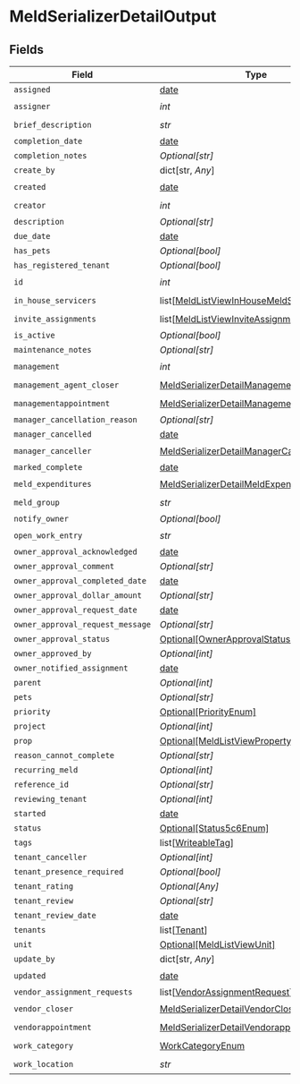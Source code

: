 # MeldSerializerDetailOutput


## Fields

| Field                                                                                                         | Type                                                                                                          | Required                                                                                                      | Description                                                                                                   |
| ------------------------------------------------------------------------------------------------------------- | ------------------------------------------------------------------------------------------------------------- | ------------------------------------------------------------------------------------------------------------- | ------------------------------------------------------------------------------------------------------------- |
| `assigned`                                                                                                    | [date](https://docs.python.org/3/library/datetime.html#date-objects)                                          | :heavy_minus_sign:                                                                                            | N/A                                                                                                           |
| `assigner`                                                                                                    | *int*                                                                                                         | :heavy_check_mark:                                                                                            | N/A                                                                                                           |
| `brief_description`                                                                                           | *str*                                                                                                         | :heavy_check_mark:                                                                                            | N/A                                                                                                           |
| `completion_date`                                                                                             | [date](https://docs.python.org/3/library/datetime.html#date-objects)                                          | :heavy_minus_sign:                                                                                            | N/A                                                                                                           |
| `completion_notes`                                                                                            | *Optional[str]*                                                                                               | :heavy_minus_sign:                                                                                            | N/A                                                                                                           |
| `create_by`                                                                                                   | dict[str, *Any*]                                                                                              | :heavy_minus_sign:                                                                                            | N/A                                                                                                           |
| `created`                                                                                                     | [date](https://docs.python.org/3/library/datetime.html#date-objects)                                          | :heavy_check_mark:                                                                                            | N/A                                                                                                           |
| `creator`                                                                                                     | *int*                                                                                                         | :heavy_check_mark:                                                                                            | N/A                                                                                                           |
| `description`                                                                                                 | *Optional[str]*                                                                                               | :heavy_minus_sign:                                                                                            | N/A                                                                                                           |
| `due_date`                                                                                                    | [date](https://docs.python.org/3/library/datetime.html#date-objects)                                          | :heavy_minus_sign:                                                                                            | N/A                                                                                                           |
| `has_pets`                                                                                                    | *Optional[bool]*                                                                                              | :heavy_minus_sign:                                                                                            | N/A                                                                                                           |
| `has_registered_tenant`                                                                                       | *Optional[bool]*                                                                                              | :heavy_minus_sign:                                                                                            | N/A                                                                                                           |
| `id`                                                                                                          | *int*                                                                                                         | :heavy_check_mark:                                                                                            | N/A                                                                                                           |
| `in_house_servicers`                                                                                          | list[[MeldListViewInHouseMeldServicer](../../models/shared/meldlistviewinhousemeldservicer.md)]               | :heavy_check_mark:                                                                                            | N/A                                                                                                           |
| `invite_assignments`                                                                                          | list[[MeldListViewInviteAssignment](../../models/shared/meldlistviewinviteassignment.md)]                     | :heavy_check_mark:                                                                                            | N/A                                                                                                           |
| `is_active`                                                                                                   | *Optional[bool]*                                                                                              | :heavy_minus_sign:                                                                                            | N/A                                                                                                           |
| `maintenance_notes`                                                                                           | *Optional[str]*                                                                                               | :heavy_minus_sign:                                                                                            | N/A                                                                                                           |
| `management`                                                                                                  | *int*                                                                                                         | :heavy_check_mark:                                                                                            | N/A                                                                                                           |
| `management_agent_closer`                                                                                     | [MeldSerializerDetailManagementAgentCloser](../../models/shared/meldserializerdetailmanagementagentcloser.md) | :heavy_check_mark:                                                                                            | N/A                                                                                                           |
| `managementappointment`                                                                                       | [MeldSerializerDetailManagementappointment](../../models/shared/meldserializerdetailmanagementappointment.md) | :heavy_check_mark:                                                                                            | N/A                                                                                                           |
| `manager_cancellation_reason`                                                                                 | *Optional[str]*                                                                                               | :heavy_minus_sign:                                                                                            | N/A                                                                                                           |
| `manager_cancelled`                                                                                           | [date](https://docs.python.org/3/library/datetime.html#date-objects)                                          | :heavy_minus_sign:                                                                                            | N/A                                                                                                           |
| `manager_canceller`                                                                                           | [MeldSerializerDetailManagerCanceller](../../models/shared/meldserializerdetailmanagercanceller.md)           | :heavy_check_mark:                                                                                            | N/A                                                                                                           |
| `marked_complete`                                                                                             | [date](https://docs.python.org/3/library/datetime.html#date-objects)                                          | :heavy_minus_sign:                                                                                            | N/A                                                                                                           |
| `meld_expenditures`                                                                                           | [MeldSerializerDetailMeldExpenditures](../../models/shared/meldserializerdetailmeldexpenditures.md)           | :heavy_check_mark:                                                                                            | N/A                                                                                                           |
| `meld_group`                                                                                                  | *str*                                                                                                         | :heavy_check_mark:                                                                                            | N/A                                                                                                           |
| `notify_owner`                                                                                                | *Optional[bool]*                                                                                              | :heavy_minus_sign:                                                                                            | N/A                                                                                                           |
| `open_work_entry`                                                                                             | *str*                                                                                                         | :heavy_check_mark:                                                                                            | N/A                                                                                                           |
| `owner_approval_acknowledged`                                                                                 | [date](https://docs.python.org/3/library/datetime.html#date-objects)                                          | :heavy_minus_sign:                                                                                            | N/A                                                                                                           |
| `owner_approval_comment`                                                                                      | *Optional[str]*                                                                                               | :heavy_minus_sign:                                                                                            | N/A                                                                                                           |
| `owner_approval_completed_date`                                                                               | [date](https://docs.python.org/3/library/datetime.html#date-objects)                                          | :heavy_minus_sign:                                                                                            | N/A                                                                                                           |
| `owner_approval_dollar_amount`                                                                                | *Optional[str]*                                                                                               | :heavy_minus_sign:                                                                                            | N/A                                                                                                           |
| `owner_approval_request_date`                                                                                 | [date](https://docs.python.org/3/library/datetime.html#date-objects)                                          | :heavy_minus_sign:                                                                                            | N/A                                                                                                           |
| `owner_approval_request_message`                                                                              | *Optional[str]*                                                                                               | :heavy_minus_sign:                                                                                            | N/A                                                                                                           |
| `owner_approval_status`                                                                                       | [Optional[OwnerApprovalStatusEnum]](../../models/shared/ownerapprovalstatusenum.md)                           | :heavy_minus_sign:                                                                                            | N/A                                                                                                           |
| `owner_approved_by`                                                                                           | *Optional[int]*                                                                                               | :heavy_minus_sign:                                                                                            | N/A                                                                                                           |
| `owner_notified_assignment`                                                                                   | [date](https://docs.python.org/3/library/datetime.html#date-objects)                                          | :heavy_minus_sign:                                                                                            | N/A                                                                                                           |
| `parent`                                                                                                      | *Optional[int]*                                                                                               | :heavy_minus_sign:                                                                                            | N/A                                                                                                           |
| `pets`                                                                                                        | *Optional[str]*                                                                                               | :heavy_minus_sign:                                                                                            | N/A                                                                                                           |
| `priority`                                                                                                    | [Optional[PriorityEnum]](../../models/shared/priorityenum.md)                                                 | :heavy_minus_sign:                                                                                            | N/A                                                                                                           |
| `project`                                                                                                     | *Optional[int]*                                                                                               | :heavy_minus_sign:                                                                                            | N/A                                                                                                           |
| `prop`                                                                                                        | [Optional[MeldListViewProperty]](../../models/shared/meldlistviewproperty.md)                                 | :heavy_minus_sign:                                                                                            | N/A                                                                                                           |
| `reason_cannot_complete`                                                                                      | *Optional[str]*                                                                                               | :heavy_minus_sign:                                                                                            | N/A                                                                                                           |
| `recurring_meld`                                                                                              | *Optional[int]*                                                                                               | :heavy_minus_sign:                                                                                            | N/A                                                                                                           |
| `reference_id`                                                                                                | *Optional[str]*                                                                                               | :heavy_minus_sign:                                                                                            | N/A                                                                                                           |
| `reviewing_tenant`                                                                                            | *Optional[int]*                                                                                               | :heavy_minus_sign:                                                                                            | N/A                                                                                                           |
| `started`                                                                                                     | [date](https://docs.python.org/3/library/datetime.html#date-objects)                                          | :heavy_minus_sign:                                                                                            | N/A                                                                                                           |
| `status`                                                                                                      | [Optional[Status5c6Enum]](../../models/shared/status5c6enum.md)                                               | :heavy_minus_sign:                                                                                            | N/A                                                                                                           |
| `tags`                                                                                                        | list[[WriteableTag](../../models/shared/writeabletag.md)]                                                     | :heavy_minus_sign:                                                                                            | N/A                                                                                                           |
| `tenant_canceller`                                                                                            | *Optional[int]*                                                                                               | :heavy_minus_sign:                                                                                            | N/A                                                                                                           |
| `tenant_presence_required`                                                                                    | *Optional[bool]*                                                                                              | :heavy_minus_sign:                                                                                            | N/A                                                                                                           |
| `tenant_rating`                                                                                               | *Optional[Any]*                                                                                               | :heavy_minus_sign:                                                                                            | N/A                                                                                                           |
| `tenant_review`                                                                                               | *Optional[str]*                                                                                               | :heavy_minus_sign:                                                                                            | N/A                                                                                                           |
| `tenant_review_date`                                                                                          | [date](https://docs.python.org/3/library/datetime.html#date-objects)                                          | :heavy_minus_sign:                                                                                            | N/A                                                                                                           |
| `tenants`                                                                                                     | list[[Tenant](../../models/shared/tenant.md)]                                                                 | :heavy_minus_sign:                                                                                            | N/A                                                                                                           |
| `unit`                                                                                                        | [Optional[MeldListViewUnit]](../../models/shared/meldlistviewunit.md)                                         | :heavy_minus_sign:                                                                                            | N/A                                                                                                           |
| `update_by`                                                                                                   | dict[str, *Any*]                                                                                              | :heavy_minus_sign:                                                                                            | N/A                                                                                                           |
| `updated`                                                                                                     | [date](https://docs.python.org/3/library/datetime.html#date-objects)                                          | :heavy_check_mark:                                                                                            | N/A                                                                                                           |
| `vendor_assignment_requests`                                                                                  | list[[VendorAssignmentRequest](../../models/shared/vendorassignmentrequest.md)]                               | :heavy_minus_sign:                                                                                            | N/A                                                                                                           |
| `vendor_closer`                                                                                               | [MeldSerializerDetailVendorCloser](../../models/shared/meldserializerdetailvendorcloser.md)                   | :heavy_check_mark:                                                                                            | N/A                                                                                                           |
| `vendorappointment`                                                                                           | [MeldSerializerDetailVendorappointment](../../models/shared/meldserializerdetailvendorappointment.md)         | :heavy_check_mark:                                                                                            | N/A                                                                                                           |
| `work_category`                                                                                               | [WorkCategoryEnum](../../models/shared/workcategoryenum.md)                                                   | :heavy_check_mark:                                                                                            | N/A                                                                                                           |
| `work_location`                                                                                               | *str*                                                                                                         | :heavy_check_mark:                                                                                            | N/A                                                                                                           |